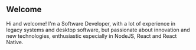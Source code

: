 ## Welcome
Hi and welcome!
I'm a Software Developer, with a lot of experience in legacy systems and desktop software, but passionate about innovation and new technologies, enthusiastic especially in NodeJS, React and React Native.
